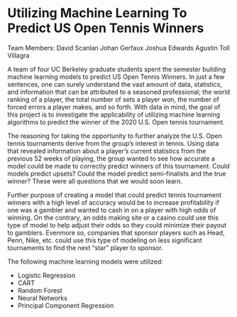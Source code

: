 # Utilizing Machine Learning To Predict US Open Tennis Winners

Team Members:
David Scanlan
Johan Gerfaux
Joshua Edwards
Agustin Toll Villagra

A team of four UC Berkeley graduate students spent the semester building machine learning models to predict US Open Tennis Winners. In just a few sentences, one can surely understand the vast amount of data, statistics, and information that can be attributed to a seasoned professional; the world ranking of a player, the total number of sets a player won,  the number of forced errors a player makes, and so forth. With data in mind, the goal of this project is to investigate the applicability of utilizing machine learning algorithms to predict the winner of the 2020 U.S. Open tennis tournament. 

The reasoning for taking the opportunity to further analyze the U.S. Open tennis tournaments derive from the group’s interest in tennis. Using data that revealed information about a player’s current statistics from the previous 52 weeks of playing, the group wanted to see how accurate a model could be made to correctly predict winners of this tournament. Could models predict upsets? Could the model predict semi-finalists and the true winner? These were all questions that we would soon learn.

Further purpose of creating a model that could predict tennis tournament winners with a high level of accuracy would be to increase profitability if one was a gambler and wanted to cash in on a player with high odds of winning. On the contrary, an odds making site or a casino could use this type of model to help adjust their odds so they could minimize their payout to gamblers. Evenmore so, companies that sponsor players such as Head, Penn, Nike, etc. could use this type of modeling on less significant tournaments to find the next “star” player to sponsor. 

The following machine learning models were utilized:
- Logistic Regression
- CART
- Random Forest
- Neural Networks
- Principal Component Regression	

